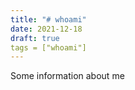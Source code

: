 ```yaml
---
title: "# whoami"
date: 2021-12-18
draft: true
tags = ["whoami"]
---
```


Some information about me
